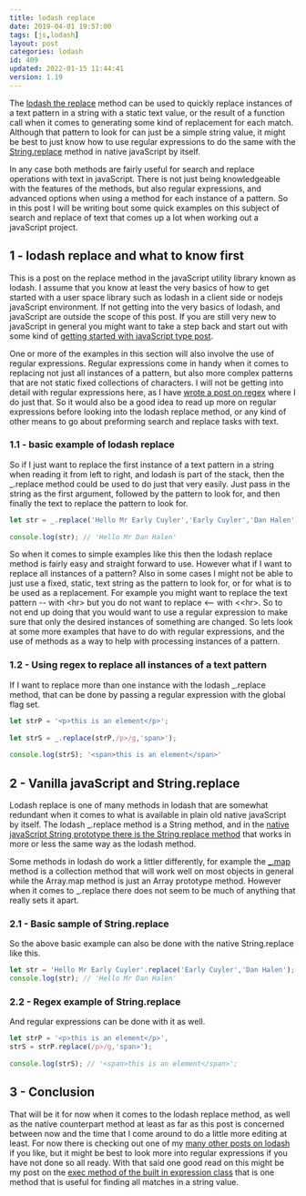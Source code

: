 ```yaml
---
title: lodash replace
date: 2019-04-01 19:57:00
tags: [js,lodash]
layout: post
categories: lodash
id: 409
updated: 2022-01-15 11:44:41
version: 1.19
---
```


The [lodash the replace](https://lodash.com/docs/4.17.11#replace) method can be used to quickly replace instances of a text pattern in a string with a static text value, or the result of a function call when it comes to generating some kind of replacement for each match. Although that pattern to look for can just be a simple string value, it might be best to just know how to use regular expressions to do the same with the [String.replace](https://developer.mozilla.org/en-US/docs/Web/JavaScript/Reference/Global_Objects/String/replace) method in native javaScript by itself. 

In any case both methods are fairly useful for search and replace operations with text in javaScript. There is not just being knowledgeable with the features of the methods, but also regular expressions, and advanced options when using a method for each instance of a pattern. So in this post I will be writing bout some quick examples on this subject of search and replace of text that comes up a lot when working out a javaScript project.

<!-- more -->

## 1 - lodash replace and what to know first

This is a post on the replace method in the javaScript utility library known as lodash. I assume that you know at least the very basics of how to get started with a user space library such as lodash in a client side or nodejs javaScript environment. If not getting into the very basics of lodash, and javaScript are outside the scope of this post. If you are still very new to javaScript in general you might want to take a step back and start out with some kind of [getting started with javaScript type post](/2018/11/27/js-getting-started/).

One or more of the examples in this section will also involve the use of regular expressions. Regular expressions come in handy when it comes to replacing not just all instances of a pattern, but also more complex patterns that are not static fixed collections of characters. I will not be getting into detail with regular expressions here, as I have [wrote a post on regex](/2019/03/20/js-regex/) where I do just that. So it would also be a good idea to read up more on regular expressions before looking into the lodash replace method, or any kind of other means to go about preforming search and replace tasks with text.

### 1.1 - basic example of lodash replace

So if I just want to replace the first instance of a text pattern in a string when reading it from left to right, and lodash is part of the stack, then the \_.replace method could be used to do just that very easily. Just pass in the string as the first argument, followed by the pattern to look for, and then finally the text to replace the pattern to look for.

```js
let str = _.replace('Hello Mr Early Cuyler','Early Cuyler','Dan Halen');
 
console.log(str); // 'Hello Mr Dan Halen'
```

So when it comes to simple examples like this then the lodash replace method is fairly easy and straight forward to use. However what if I want to replace all instances of a pattern? Also in some cases I might not be able to just use a fixed, static, text string as the pattern to look for, or for what is to be used as a replacement. For example you might want to replace the text pattern \-\- with \<hr\> but you do not want to replace \<\-\- with \<\<hr\>. So to not end up doing that you would want to use a regular expression to make sure that only the desired instances of something are changed. So lets look at some more examples that have to do with regular expressions, and the use of methods as a way to help with processing instances of a pattern.


### 1.2 - Using regex to replace all instances of a text pattern

If I want to replace more than one instance with the lodash \_.replace method, that can be done by passing a regular expression with the global flag set.

```js
let strP = '<p>this is an element</p>';
 
let strS = _.replace(strP,/p>/g,'span>');
 
console.log(strS); '<span>this is an element</span>'
```


## 2 - Vanilla javaScript and String.replace

Lodash replace is one of many methods in lodash that are somewhat redundant when it comes to what is available in plain old native javaScript by itself. The lodash \_.replace method is a String method, and in the [native javaScript String prototype there is the String.replace method](/2019/04/08/js-string-replace/) that works in more or less the same way as the lodash method.

Some methods in lodash do work a littler differently, for example the [\_.map](/2018/02/02/lodash_map/) method is a collection method that will work well on most objects in general while the Array.map method is just an Array prototype method. However when it comes to \_.replace there does not seem to be much of anything that really sets it apart. 

### 2.1 - Basic sample of String.replace

So the above basic example can also be done with the native String.replace like this.

```js
let str = 'Hello Mr Early Cuyler'.replace('Early Cuyler','Dan Halen');
console.log(str); // 'Hello Mr Dan Halen'
```

### 2.2 - Regex example of String.replace

And regular expressions can be done with it as well.

```js
let strP = '<p>this is an element</p>',
strS = strP.replace(/p>/g,'span>');
 
console.log(strS); // '<span>this is an element</span>';
```

## 3 - Conclusion

That will be it for now when it comes to the lodash replace method, as well as the native counterpart method at least as far as this post is concerned between now and the time that I come around to do a little more editing at least. For now there is checking out one of my [many other posts on lodash](/categories/lodash/) if you like, but it might be best to look more into regular expressions if you have not done so all ready. With that said one good read on this might be my post on the [exec method of the built in expression class](/2020/07/08/js-regex-exec/) that is one method that is useful for finding all matches in a string value.
